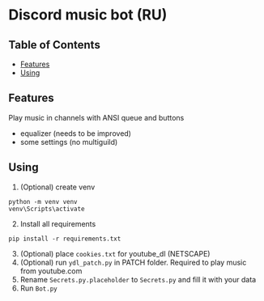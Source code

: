 # Discord music bot (RU)
## Table of Contents
* [Features](#features)
* [Using](#using)


## Features
Play music in channels with ANSI queue and buttons
* equalizer (needs to be improved)
* some settings (no multiguild)

## Using
1. (Optional) create venv
```
python -m venv venv
venv\Scripts\activate
```
2. Install all requirements
```
pip install -r requirements.txt
```
3. (Optional) place `cookies.txt` for youtube_dl (NETSCAPE)
4. (Optional) run `ydl_patch.py` in PATCH folder. Required to play music from youtube.com
5. Rename `Secrets.py.placeholder` to `Secrets.py` and fill it with your data
6. Run `Bot.py`